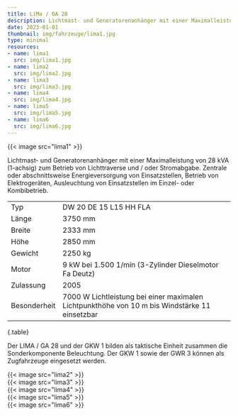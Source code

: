 ```yaml
---
title: LiMa / GA 28
description: Lichtmast- und Generatorenanhänger mit einer Maximalleistung von 28 kVA
date: 2023-01-01
thumbnail: img/fahrzeuge/lima1.jpg
type: minimal
resources:
- name: lima1
  src: img/lima1.jpg
- name: lima2
  src: img/lima2.jpg
- name: lima3
  src: img/lima3.jpg
- name: lima4
  src: img/lima4.jpg
- name: lima5
  src: img/lima5.jpg
- name: lima6
  src: img/lima6.jpg
---
```


{{< image src="lima1" >}}  


Lichtmast- und Generatorenanhänger mit einer Maximalleistung von 28 kVA (1-achsig) zum Betrieb von Lichttraverse und / oder Stromabgabe. Zentrale oder abschnittsweise Energieversorgung von Einsatzstellen, Betrieb von Elektrogeräten, Ausleuchtung von Einsatzstellen im Einzel- oder Kombibetrieb.

|              |                                                                                               |
| ------------ | --------------------------------------------------------------------------------------------- |
| Typ          | DW 20 DE 15 L15 HH FLA                                                                        |
| Länge        | 3750 mm                                                                                       |
| Breite       | 2333 mm                                                                                       |
| Höhe         | 2850 mm                                                                                       |
| Gewicht      | 2250 kg                                                                                       |
| Motor        | 9 kW bei 1.500 1/min (3-Zylinder Dieselmotor Fa Deutz)                                        |
| Zulassung    | 2005                                                                                          |
| Besonderheit | 7000 W Lichtleistung bei einer maximalen Lichtpunkthöhe von 10 m bis Windstärke 11 einsetzbar |
{.table}

Der LIMA / GA 28 und der GKW 1 bilden als taktische Einheit zusammen die Sonderkomponente Beleuchtung. Der GKW 1 sowie der GWR 3 können als Zugfahrzeuge eingesetzt werden.
    
{{< image src="lima2" >}}  
{{< image src="lima3" >}}  
{{< image src="lima4" >}}  
{{< image src="lima5" >}}  
{{< image src="lima6" >}}  
